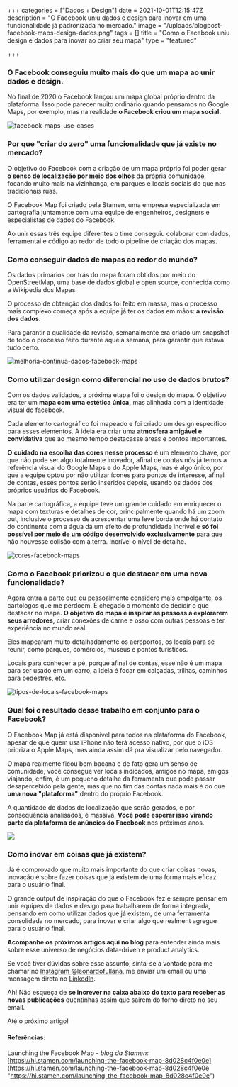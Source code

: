+++
categories = ["Dados + Design"]
date = 2021-10-01T12:15:47Z
description = "O Facebook uniu dados e design para inovar em uma funcionalidade já padronizada no mercado."
image = "/uploads/blogpost-facebook-maps-design-dados.png"
tags = []
title = "Como o Facebook uniu design e dados para inovar ao criar seu mapa"
type = "featured"

+++
### O Facebook conseguiu muito mais do que um mapa ao unir dados e design.

No final de 2020 o Facebook lançou um mapa global próprio dentro da  plataforma. Isso pode parecer muito ordinário quando pensamos no Google Maps, por exemplo, mas na realidade **o Facebook criou um mapa social.**

![facebook-maps-use-cases](/uploads/usos-facebook-maps.png "Usos do Facebook Maps")

### Por que "criar do zero" uma funcionalidade que já existe no mercado?

O objetivo do Facebook com a criação de um mapa próprio foi poder gerar **o senso de localização por meio dos olhos** da própria comunidade, focando muito mais na vizinhança, em parques e locais sociais do que nas tradicionais ruas.

O Facebook Map foi criado pela Stamen, uma empresa especializada em cartografia juntamente com uma equipe de engenheiros, designers e especialistas de dados do Facebook.

Ao unir essas três equipe diferentes o time conseguiu colaborar com dados, ferramental e código ao redor de todo o pipeline de criação dos mapas.

### Como conseguir dados de mapas ao redor do mundo?

Os dados primários por trás do mapa foram obtidos por meio do OpenStreetMap, uma base de dados global e open source, conhecida como a Wikipedia dos Mapas.

O processo de obtenção dos dados foi feito em massa, mas o processo mais complexo começa após a equipe já ter os dados em mãos: **a revisão dos dados.**

Para garantir a qualidade da revisão, semanalmente era criado um snapshot de todo o processo feito durante aquela semana, para garantir que estava tudo certo.

![melhoria-continua-dados-facebook-maps](/uploads/melhoria-continua-dados-facebook-maps.png "Feedback Contínuo Facebook Maps")

### Como utilizar design como diferencial no uso de dados brutos?

Com os dados validados, a próxima etapa foi o design do mapa. O objetivo era ter um **mapa com uma estética única,** mas alinhada com a identidade visual do facebook.

Cada elemento cartográfico foi mapeado e foi criado um design específico para esses elementos. A ideia era criar uma **atmosfera amigável e convidativa** que ao mesmo tempo destacasse áreas e pontos importantes.

**O** **cuidado na escolha das cores nesse processo** é um elemento chave, por que não pode ser algo totalmente inovador, afinal de contas nós já temos a referência visual do Google Maps e do Apple Maps, mas é algo único, por que a equipe optou por não utilizar ícones para pontos de interesse, afinal de contas, esses pontos serão inseridos depois, usando os dados dos próprios usuários do Facebook.

Na parte cartográfica, a equipe teve um grande cuidado em enriquecer o mapa com texturas e detalhes de cor, principalmente quando há um zoom out, inclusive o processo de acrescentar uma leve borda onde há contato do continente com a água dá um efeito de profundidade incrível e **só foi possível por meio de um** **código desenvolvido exclusivamente** para que não houvesse colisão com a terra. Incrível o nível de detalhe.

![cores-facebook-maps](/uploads/cores-facebook-maps.png "Cores do Facebook Maps")

### Como o Facebook priorizou o que destacar em uma nova funcionalidade?

Agora entra a parte que eu pessoalmente considero mais empolgante, os cartólogos que me perdoem. É chegado o momento de decidir o que destacar no mapa. **O objetivo do mapa é inspirar as pessoas a explorarem seus arredores,** criar conexões de carne e osso com outras pessoas e ter experiência no mundo real.

Eles mapearam muito detalhadamente os aeroportos, os locais para se reunir, como parques, comércios, museus e pontos turísticos.

Locais para conhecer a pé, porque afinal de contas, esse não é um mapa para ser usado em um carro, a ideia é focar em calçadas, trilhas, caminhos para pedestres, etc.

![tipos-de-locais-facebook-maps](/uploads/tipos-de-locais-facebook-maps.png "Tipos de Locais no Facebook Maps")

### Qual foi o resultado desse trabalho em conjunto para o Facebook?

O Facebook Map já está disponível para todos na plataforma do Facebook, apesar de que quem usa iPhone não terá acesso nativo, por que o iOS prioriza o Apple Maps, mas ainda assim dá pra visualizar pelo navegador.

O mapa realmente ficou bem bacana e de fato gera um senso de comunidade, você consegue ver locais indicados, amigos no mapa, amigos viajando, enfim, é um pequeno detalhe da ferramenta que pode passar desapercebido pela gente, mas que no fim das contas nada mais é do que **uma nova "plataforma"** dentro do próprio Facebook.

A quantidade de dados de localização que serão gerados, e por consequência analisados, é massiva. **Você pode esperar isso virando parte da plataforma de anúncios do Facebook** nos próximos anos.

![](https://miro.medium.com/max/1400/1*sbH2OkFfNB7IdgKt7QswEg.gif)

### Como inovar em coisas que já existem?

Já é comprovado que muito mais importante do que criar coisas novas, inovação é sobre fazer coisas que já existem de uma forma mais eficaz para o usuário final.

O grande output de inspiração do que o Facebook fez é sempre pensar em unir equipes de dados e design para trabalharem de forma integrada, pensando em como utilizar dados que já existem, de uma ferramenta consolidada no mercado, para inovar e criar algo que realment agregue para o usuário final.

**Acompanhe os próximos artigos aqui no blog** para entender ainda mais sobre esse universo de negócios data-driven e product analytics.

Se você tiver dúvidas sobre esse assunto, sinta-se a vontade para me chamar no [Instagram @leonardofullana](), me enviar um email ou uma mensagem direta no [LinkedIn](https://linkedin.com/in/leonardofullana).

Ah! Não esqueça de **se increver na caixa abaixo do texto para receber as novas publicações** quentinhas assim que sairem do forno direto no seu email.

Até o próximo artigo!

#### Referências:

Launching the Facebook Map - _blog da Stamen:_ [https://hi.stamen.com/launching-the-facebook-map-8d028c4f0e0e](https://hi.stamen.com/launching-the-facebook-map-8d028c4f0e0e "https://hi.stamen.com/launching-the-facebook-map-8d028c4f0e0e")
